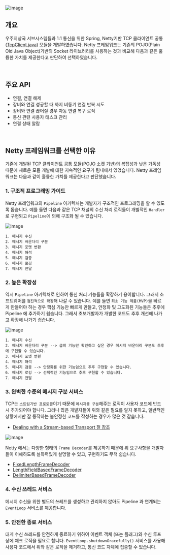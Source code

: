 ![image](https://user-images.githubusercontent.com/34666301/132111872-521e5056-8361-46ee-8983-eb142b034de6.png)

## 개요 
우주지상국 서브시스템들과 1:1 통신을 위한 Spring, Netty기반 TCP 클라이언트 공통([TcpClient.java](https://github.com/Jsing/netty-tcp-client/blob/main/src/main/java/netty/tcp/client/TcpClient.java)) 모듈을 개발하였습니다. Netty 프레임워크는 기존의 POJO(Plain Old Java Object)기반의 Socket 라이브러리를 사용하는 것과 비교해 다음과 같은 훌륭한 가치를 제공한다고 판단하여 선택하였습니다.

<br/>

## 주요 API 
- 연결, 연결 해제
- 장비와 연결 성공할 때 까지 비동기 연결 반복 시도
- 장비와 연결 끊어질 경우 자동 연결 복구 로직
- 통신 관련 사용자 태스크 관리
- 연결 상태 알람 

<br/>


## Netty 프레임워크를 선택한 이유
기존에 개발된 TCP 클라이언트 공통 모듈(POJO 소켓 기반)의 복잡성과 낮은 가독성 때문에 새로운 모듈 개발에 대한 지속적인 요구가 팀내에서 있었습니다. Netty 프레임워크는 다음과 같이 훌륭한 가치를 제공한다고 판단했습니다. 


### 1. 구조적 프로그래밍 가이드
Netty 프레임워크의 `Pipeline` 아키텍처는 개발자가 구조적인 프로그래밍을 할 수 있도록 돕습니다. 예를 들면 다음과 같은 TCP 채널의 수신 처리 로직들이 개별적인 `Handler`로 구현되고 `Pipeline`에 의해 구조화 될 수 있습니다. 

![image](https://user-images.githubusercontent.com/34666301/127424496-299bbc5d-19e7-494b-824d-6c121887c822.png)
```
1. 메시지 수신  
2. 메시지 바운더리 구분
3. 메시지 포멧 변환 
4. 메시지 해석 
5. 메시지 검증 
6. 메시지 로깅 
7. 메시지 전달
```


### 2. 높은 확장성 
역시 `Pipeline` 아키텍처로 인하여 통신 처리 기능들을 확장하기 용이합니다. 그래서 소프트웨어를 `점진적으로 확장`해 나갈 수 있습니다. 예를 들면 `최소 기능 제품(MVP)`을 빠르게 만들어야 하는 경우 핵심 기능만 빠르게 만들고, 안정화 및 고도화된 기능들은 추후에 Pipeline 에 추가하기 쉽습니다. 그래서 초보개발자가 개발한 코드도 추후 개선해 나가고 확장해 나가기 쉽습니다. 

![image](https://user-images.githubusercontent.com/34666301/127424510-a07bdc88-75ff-4bee-9a71-c0bdc570ca77.png)


```
1. 메시지 수신 
2. 메시지 바운더리 구분 --> 급히 기능만 확인하고 싶은 경우 메시지 바운더리 구분도 추후에 구현할 수 있습니다. 
3. 메시지 포멧 변환 
4. 메시지 해석 
5. 메시지 검증 --> 안정화를 위한 기능임으로 추후 구현할 수 있습니다.
6. 메시지 로깅 --> 선택적인 기능임으로 추후 구현할 수 있습니다. 
7. 메시지 전달
``` 



### 3. 완벽한 수준의 메시지 구분 서비스
TCP는 `스트림기반 프로토콜`이기 때문에 `메시지를 구분`해주는 로직이 사용자 코드에 반드시 추가되어야 합니다. 그러나 많은 개발자들이 위와 같은 필요를 알지 못하고, 일반적인 상황에서만 잘 동작하는 불안정한 코드를 작성하는 경우가 많은 것 같습니다. 

- [Dealing with a Stream-based Transport 절 참조
](https://netty.io/wiki/user-guide-for-4.x.html)

![image](https://user-images.githubusercontent.com/34666301/121465849-55e05a80-c9f1-11eb-9f92-5b479c1b9d2f.png)

Netty 에서는 다양한 형태의 `Frame Decoder`를 제공하기 때문에 위 요구사항을 개발자들이 이해하도록 설득력있게 설명할 수 있고, 구현하기도 무척 쉽습니다. 
- [FixedLengthFrameDecoder](https://netty.io/4.0/api/io/netty/handler/codec/FixedLengthFrameDecoder.html)
- [LengthFieldBasedFrameDecoder](https://netty.io/4.0/api/io/netty/handler/codec/LengthFieldBasedFrameDecoder.html)
- [DelimiterBasedFrameDecoder](https://netty.io/4.0/api/io/netty/handler/codec/DelimiterBasedFrameDecoder.html)


### 4. 수신 쓰레드 서비스 
메시지 수신을 위한 별도의 쓰레드를 생성하고 관리하지 않아도 Pipeline 과 연계되는 `EventLoop` 서비스를 제공합니다. 


### 5. 안전한 종료 서비스 
대게 수신 쓰레드를 안전하게 종료하기 위하여 이벤트 객체 (또는 플래그)와 수신 루프상에 체크 로직을 필요로 합니다. `EventLoop.shutdownGracefully()` 서비스를 사용해 사용자 코드에서 위와 같은 로직을 제거하고, 통신 코드 자체에 집중할 수 있습니다.   
